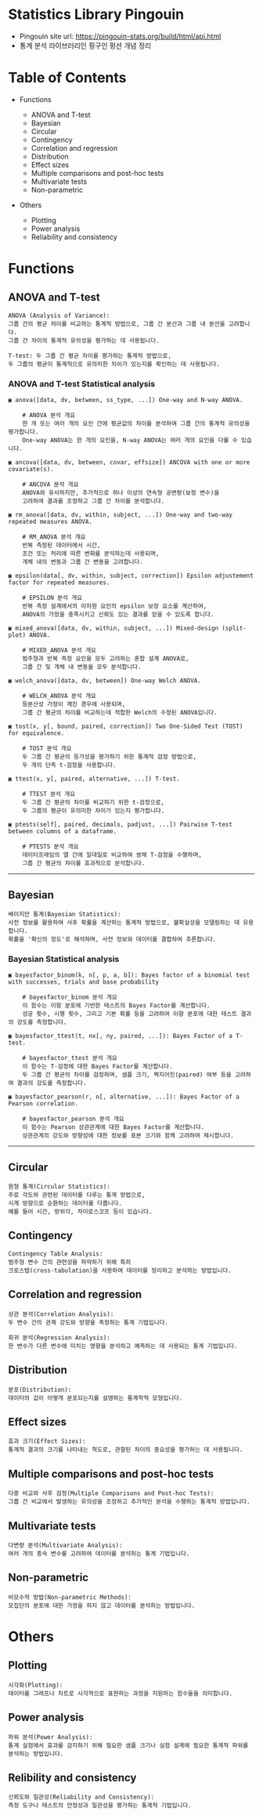 # Statistics Library Pingouin
- Pingouin site url: https://pingouin-stats.org/build/html/api.html
- 통계 분석 라이브러리인 핑구인 펑션 개념 정리

# Table of Contents
- Functions
    - ANOVA and T-test
    - Bayesian
    - Circular
    - Contingency
    - Correlation and regression
    - Distribution
    - Effect sizes
    - Multiple comparisons and post-hoc tests
    - Multivariate tests
    - Non-parametric

- Others
    - Plotting
    - Power analysis
    - Reliability and consistency

# Functions

## ANOVA and T-test
```
ANOVA (Analysis of Variance):
그룹 간의 평균 차이를 비교하는 통계적 방법으로, 그룹 간 분산과 그룹 내 분산을 고려합니다.
그룹 간 차이의 통계적 유의성을 평가하는 데 사용됩니다.

T-test: 두 그룹 간 평균 차이를 평가하는 통계적 방법으로,
두 그룹의 평균이 통계적으로 유의미한 차이가 있는지를 확인하는 데 사용됩니다.
```

### ANOVA and T-test Statistical analysis
```
▣ anova([data, dv, between, ss_type, ...]) One-way and N-way ANOVA.

    # ANOVA 분석 개요
    한 개 또는 여러 개의 요인 간에 평균값의 차이를 분석하여 그룹 간의 통계적 유의성을 평가합니다.
    One-way ANOVA는 한 개의 요인을, N-way ANOVA는 여러 개의 요인을 다룰 수 있습니다.

▣ ancova([data, dv, between, covar, effsize]) ANCOVA with one or more covariate(s).

    # ANCOVA 분석 개요
    ANOVA와 유사하지만, 추가적으로 하나 이상의 연속형 공변량(보정 변수)을
    고려하여 결과를 조정하고 그룹 간 차이를 분석합니다.

▣ rm_anova([data, dv, within, subject, ...]) One-way and two-way repeated measures ANOVA.

    # RM_ANOVA 분석 개요
    반복 측정된 데이터에서 시간,
    조건 또는 처리에 따른 변화를 분석하는데 사용되며,
    개체 내의 변동과 그룹 간 변동을 고려합니다.

▣ epsilon(data[, dv, within, subject, correction]) Epsilon adjustement factor for repeated measures.

    # EPSILON 분석 개요
    반복 측정 설계에서의 이차원 요인의 epsilon 보정 요소를 계산하여,
    ANOVA의 가정을 충족시키고 신뢰도 있는 결과를 얻을 수 있도록 합니다.

▣ mixed_anova([data, dv, within, subject, ...]) Mixed-design (split-plot) ANOVA.

    # MIXED_ANOVA 분석 개요
    범주형과 반복 측정 요인을 모두 고려하는 혼합 설계 ANOVA로,
    그룹 간 및 개체 내 변동을 모두 분석합니다.

▣ welch_anova([data, dv, between]) One-way Welch ANOVA.

    # WELCH_ANOVA 분석 개요
    등분산성 가정이 깨진 경우에 사용되며,
    그룹 간 평균의 차이를 비교하는데 적합한 Welch의 수정된 ANOVA입니다.

▣ tost(x, y[, bound, paired, correction]) Two One-Sided Test (TOST) for equivalence.

    # TOST 분석 개요
    두 그룹 간 평균의 등가성을 평가하기 위한 통계적 검정 방법으로,
    두 개의 단측 t-검정을 사용합니다.

▣ ttest(x, y[, paired, alternative, ...]) T-test.

    # TTEST 분석 개요
    두 그룹 간 평균의 차이를 비교하기 위한 t-검정으로,
    두 그룹의 평균이 유의미한 차이가 있는지 평가합니다.

▣ ptests(self[, paired, decimals, padjust, ...]) Pairwise T-test between columns of a dataframe.

    # PTESTS 분석 개요
    데이터프레임의 열 간에 일대일로 비교하여 쌍체 T-검정을 수행하며,
    그룹 간 평균의 차이를 효과적으로 분석합니다.
```
- - -
## Bayesian
```
베이지안 통계(Bayesian Statistics):
사전 정보를 활용하여 사후 확률을 계산하는 통계적 방법으로, 불확실성을 모델링하는 데 유용합니다.
확률을 '확신의 정도'로 해석하며, 사전 정보와 데이터를 결합하여 추론합니다.
```

### Bayesian Statistical analysis
```
▣ bayesfactor_binom(k, n[, p, a, b]): Bayes factor of a binomial test with successes, trials and base probability

    # bayesfactor_binom 분석 개요
    이 함수는 이항 분포에 기반한 테스트의 Bayes Factor를 계산합니다.
    성공 횟수, 시행 횟수, 그리고 기본 확률 등을 고려하여 이항 분포에 대한 테스트 결과의 강도를 측정합니다.

▣ bayesfactor_ttest(t, nx[, ny, paired, ...]): Bayes Factor of a T-test.

    # bayesfactor_ttest 분석 개요
    이 함수는 T-검정에 대한 Bayes Factor를 계산합니다.
    두 그룹 간 평균의 차이를 검정하며, 샘플 크기, 짝지어진(paired) 여부 등을 고려하여 결과의 강도를 측정합니다.

▣ bayesfactor_pearson(r, n[, alternative, ...]): Bayes Factor of a Pearson correlation.

    # bayesfactor_pearson 분석 개요
    이 함수는 Pearson 상관관계에 대한 Bayes Factor를 계산합니다.
    상관관계의 강도와 방향성에 대한 정보를 표본 크기와 함께 고려하여 제시합니다.
```
- - -
## Circular
```
원형 통계(Circular Statistics):
주로 각도와 관련된 데이터를 다루는 통계 방법으로,
시계 방향으로 순환하는 데이터를 다룹니다.
예를 들어 시간, 방위각, 자이로스코프 등이 있습니다.
```

## Contingency
```
Contingency Table Analysis:
범주형 변수 간의 관련성을 파악하기 위해 특히
크로스탭(cross-tabulation)을 사용하여 데이터를 정리하고 분석하는 방법입니다.
```

## Correlation and regression
```
상관 분석(Correlation Analysis):
두 변수 간의 관계 강도와 방향을 측정하는 통계 기법입니다.

회귀 분석(Regression Analysis):
한 변수가 다른 변수에 미치는 영향을 분석하고 예측하는 데 사용되는 통계 기법입니다.
```

## Distribution
```
분포(Distribution):
데이터의 값이 어떻게 분포되는지를 설명하는 통계학적 모형입니다.
```

## Effect sizes
```
효과 크기(Effect Sizes):
통계적 결과의 크기를 나타내는 척도로, 관찰된 차이의 중요성을 평가하는 데 사용됩니다.
```

## Multiple comparisons and post-hoc tests
```
다중 비교와 사후 검정(Multiple Comparisons and Post-hoc Tests):
그룹 간 비교에서 발생하는 유의성을 조정하고 추가적인 분석을 수행하는 통계적 방법입니다.
```

## Multivariate tests
```
다변량 분석(Multivariate Analysis):
여러 개의 종속 변수를 고려하여 데이터를 분석하는 통계 기법입니다.
```

## Non-parametric
```
비모수적 방법(Non-parametric Methods):
모집단의 분포에 대한 가정을 하지 않고 데이터를 분석하는 방법입니다.
```

# Others

## Plotting
```
시각화(Plotting):
데이터를 그래프나 차트로 시각적으로 표현하는 과정을 지원하는 함수들을 의미합니다.
```

## Power analysis
```
파워 분석(Power Analysis):
통계 실험에서 효과를 감지하기 위해 필요한 샘플 크기나 실험 설계에 필요한 통계적 파워를 분석하는 방법입니다.
```

## Relibility and consistency
```
신뢰도와 일관성(Reliability and Consistency):
측정 도구나 테스트의 안정성과 일관성을 평가하는 통계적 기법입니다.
```

